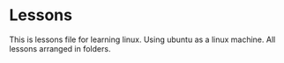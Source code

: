 # Lessons

This is lessons file for learning linux.
Using ubuntu as a linux machine.
All lessons arranged in folders.


